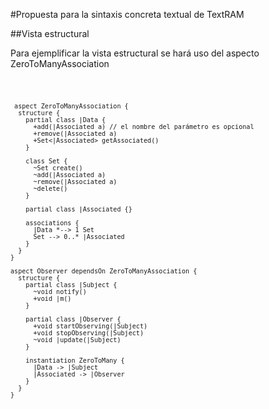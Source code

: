 #Propuesta para la sintaxis concreta textual de TextRAM

##Vista estructural

Para ejemplificar la vista estructural se hará uso del aspecto ZeroToManyAssociation

<code>






     aspect ZeroToManyAssociation {
      structure {
        partial class |Data {
          +add(|Associated a) // el nombre del parámetro es opcional
          +remove(|Associated a)
          +Set<|Associated> getAssociated()
        }

        class Set {
          ~Set create()
	      ~add(|Associated a)
	      ~remove(|Associated a)
	      ~delete()
        }

        partial class |Associated {}

        associations {
          |Data *--> 1 Set
	      Set --> 0..* |Associated
        }
      }
    }
	
    aspect Observer dependsOn ZeroToManyAssociation {
      structure {
	    partial class |Subject {
          ~void notify()
	  	  +void |m()
        }

        partial class |Observer {
          +void startObserving(|Subject)
		  +void stopObserving(|Subject)
		  ~void |update(|Subject)
        }

        instantiation ZeroToMany {
	      |Data -> |Subject
		  |Associated -> |Observer
        }
      }
    }
</code>
